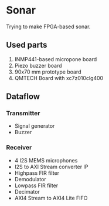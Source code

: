 # Sonar

Trying to make FPGA-based sonar.

## Used parts

1. INMP441-based micropone board
1. Piezo buzzer board
1. 90x70 mm prototype board
1. QMTECH Board with xc7z010clg400

## Dataflow

### Transmitter

* Signal generator
* Buzzer

### Receiver

* 4 I2S MEMS microphones
* I2S to AXI Stream converter IP
* Highpass FIR filter
* Demodulator
* Lowpass FIR filter
* Decimator
* AXI4 Stream to AXI4 Lite FIFO

